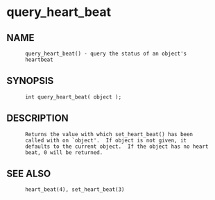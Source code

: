 # query_heart_beat
## NAME
          query_heart_beat() - query the status of an object's
          heartbeat

## SYNOPSIS
          int query_heart_beat( object );

## DESCRIPTION
          Returns the value with which set_heart_beat() has been
          called with on `object'.  If object is not given, it
          defaults to the current object.  If the object has no heart
          beat, 0 will be returned.

## SEE ALSO
          heart_beat(4), set_heart_beat(3)
